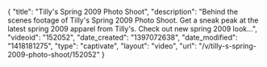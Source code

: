 {
    "title": "Tilly's Spring 2009 Photo Shoot",
    "description": "Behind the scenes footage of Tilly's Spring 2009 Photo Shoot. Get a sneak peak at the latest spring 2009 apparel from Tilly's. Check out new spring 2009 look...",
    "videoid": "152052",
    "date_created": "1397072638",
    "date_modified": "1418181275",
    "type": "captivate",
    "layout": "video",
    "url": "\/v\/tilly-s-spring-2009-photo-shoot\/152052"
}